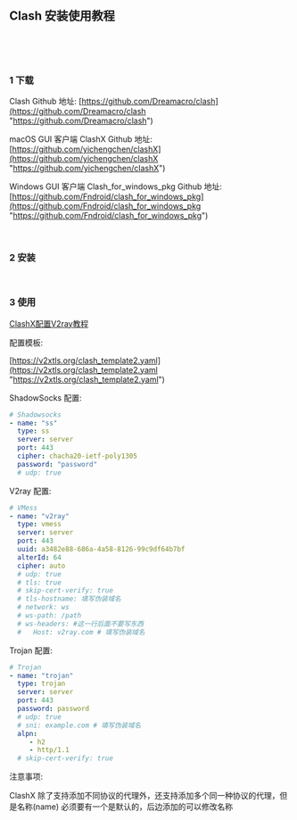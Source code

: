 ## Clash 安装使用教程  

​    

​    

### 1 下载  

Clash Github 地址: [https://github.com/Dreamacro/clash](https://github.com/Dreamacro/clash "https://github.com/Dreamacro/clash")  

macOS GUI 客户端 ClashX Github 地址: [https://github.com/yichengchen/clashX](https://github.com/yichengchen/clashX "https://github.com/yichengchen/clashX")  

Windows GUI 客户端 Clash_for_windows_pkg Github 地址: [https://github.com/Fndroid/clash_for_windows_pkg](https://github.com/Fndroid/clash_for_windows_pkg "https://github.com/Fndroid/clash_for_windows_pkg")  

​    

### 2 安装    

​    

### 3 使用  

[ClashX配置V2ray教程](https://v2xtls.org/clashx%e9%85%8d%e7%bd%aev2ray%e6%95%99%e7%a8%8b "https://v2xtls.org/clashx%e9%85%8d%e7%bd%aev2ray%e6%95%99%e7%a8%8b")  

配置模板:  

[https://v2xtls.org/clash_template2.yaml](https://v2xtls.org/clash_template2.yaml "https://v2xtls.org/clash_template2.yaml")  

ShadowSocks 配置:  

```yaml
# Shadowsocks
- name: "ss"
  type: ss
  server: server
  port: 443
  cipher: chacha20-ietf-poly1305
  password: "password"
  # udp: true
```

V2ray 配置:  

```yaml
# VMess
- name: "v2ray"
  type: vmess
  server: server
  port: 443
  uuid: a3482e88-686a-4a58-8126-99c9df64b7bf
  alterId: 64
  cipher: auto
  # udp: true
  # tls: true
  # skip-cert-verify: true
  # tls-hostname: 填写伪装域名
  # network: ws
  # ws-path: /path
  # ws-headers: #这一行后面不要写东西
  #   Host: v2ray.com # 填写伪装域名
```

Trojan 配置:  

```yaml
# Trojan
- name: "trojan"
  type: trojan
  server: server
  port: 443
  password: password
  # udp: true
  # sni: example.com # 填写伪装域名
  alpn:
     - h2
     - http/1.1
  # skip-cert-verify: true
```

注意事项:  

ClashX 除了支持添加不同协议的代理外，还支持添加多个同一种协议的代理，但是名称(name) 必须要有一个是默认的，后边添加的可以修改名称  

